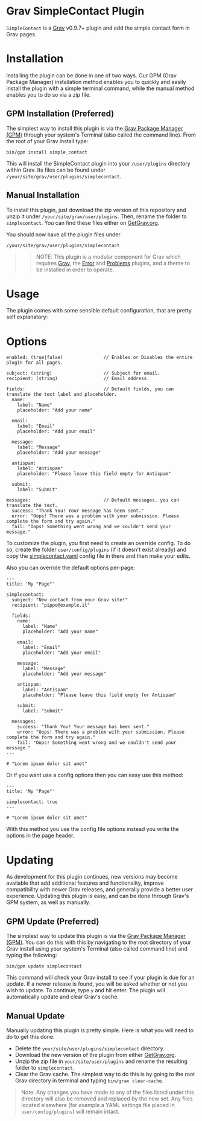# Grav SimpleContact Plugin

`SimpleContact` is a [Grav](http://github.com/getgrav/grav) v0.9.7+ plugin and add the simple contact form in Grav pages.

# Installation

Installing the plugin can be done in one of two ways. Our GPM (Grav Package Manager) installation method enables you to quickly and easily install the plugin with a simple terminal command, while the manual method enables you to do so via a zip file.

## GPM Installation (Preferred)

The simplest way to install this plugin is via the [Grav Package Manager (GPM)](http://learn.getgrav.org/advanced/grav-gpm) through your system's Terminal (also called the command line).  From the root of your Grav install type:

    bin/gpm install simple_contact

This will install the SimpleContact plugin into your `/user/plugins` directory within Grav. Its files can be found under `/your/site/grav/user/plugins/simplecontact`.

## Manual Installation

To install this plugin, just download the zip version of this repository and unzip it under `/your/site/grav/user/plugins`. Then, rename the folder to `simplecontact`. You can find these files either on [GetGrav.org](http://getgrav.org/downloads/plugins#extras).

You should now have all the plugin files under

    /your/site/grav/user/plugins/simplecontact

>> NOTE: This plugin is a modular component for Grav which requires [Grav](http://github.com/getgrav/grav), the [Error](https://github.com/getgrav/grav-plugin-error) and [Problems](https://github.com/getgrav/grav-plugin-problems) plugins, and a theme to be installed in order to operate.

# Usage

The plugin comes with some sensible default configuration, that are pretty self explanatory:

# Options

    enabled: (true|false)               // Enables or Disables the entire plugin for all pages.

    subject: (string)                   // Subject for email.
    recipient: (string)                 // Email address.

    fields:                             // Default fields, you can translate the text label and placeholder.
      name:
        label: "Name"
        placeholder: "Add your name"

      email:
        label: "Email"
        placeholder: "Add your email"

      message:
        label: "Message"
        placeholder: "Add your message"

      antispam:
        label: "Antispam"
        placeholder: "Please leave this field empty for Antispam"

      submit:
        label: "Submit"

    messages:                           // Default messages, you can translate the text.
      success: "Thank You! Your message has been sent."
      error: "Oops! There was a problem with your submission. Please complete the form and try again."
      fail: "Oops! Something went wrong and we couldn't send your message."

To customize the plugin, you first need to create an override config. To do so, create the folder `user/config/plugins` (if it doesn't exist already) and copy the [simplecontact.yaml](simplecontact.yaml) config file in there and then make your edits.

Also you can override the default options per-page:

    ---
    title: 'My "Page"'

    simplecontact:
      subject: "New contact from your Grav site!"
      recipient: "pippo@example.it"

      fields:
        name:
          label: "Name"
          placeholder: "Add your name"

        email:
          label: "Email"
          placeholder: "Add your email"

        message:
          label: "Message"
          placeholder: "Add your message"

        antispam:
          label: "Antispam"
          placeholder: "Please leave this field empty for Antispam"

        submit:
          label: "Submit"

      messages:
        success: "Thank You! Your message has been sent."
        error: "Oops! There was a problem with your submission. Please complete the form and try again."
        fail: "Oops! Something went wrong and we couldn't send your message."
    ---

    # "Lorem ipsum dolor sit amet"

Or if you want use a config options then you can easy use this method:

    ---
    title: 'My "Page"'

    simplecontact: true
    ---

    # "Lorem ipsum dolor sit amet"

With this method you use the config file options instead you write the options in the page header.

# Updating

As development for this plugin continues, new versions may become available that add additional features and functionality, improve compatibility with newer Grav releases, and generally provide a better user experience. Updating this plugin is easy, and can be done through Grav's GPM system, as well as manually.

## GPM Update (Preferred)

The simplest way to update this plugin is via the [Grav Package Manager (GPM)](http://learn.getgrav.org/advanced/grav-gpm). You can do this with this by navigating to the root directory of your Grav install using your system's Terminal (also called command line) and typing the following:

    bin/gpm update simplecontact

This command will check your Grav install to see if your plugin is due for an update. If a newer release is found, you will be asked whether or not you wish to update. To continue, type `y` and hit enter. The plugin will automatically update and clear Grav's cache.

## Manual Update

Manually updating this plugin is pretty simple. Here is what you will need to do to get this done:

* Delete the `your/site/user/plugins/simplecontact` directory.
* Download the new version of the plugin from either [GetGrav.org](http://getgrav.org/downloads/plugins#extras).
* Unzip the zip file in `your/site/user/plugins` and rename the resulting folder to `simplecontact`.
* Clear the Grav cache. The simplest way to do this is by going to the root Grav directory in terminal and typing `bin/grav clear-cache`.

> Note: Any changes you have made to any of the files listed under this directory will also be removed and replaced by the new set. Any files located elsewhere (for example a YAML settings file placed in `user/config/plugins`) will remain intact.
